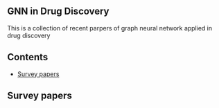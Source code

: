 ## GNN in Drug Discovery
This is a collection of recent parpers of graph neural network applied in drug discovery

## Contents
- [Survey papers](#surveypapers)

## Survey papers
